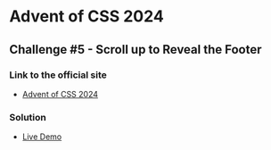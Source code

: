 # Advent of CSS 2024 
  
## Challenge #5 - Scroll up to Reveal the Footer

### Link to the official site
- [Advent of CSS 2024](https://store.selfteach.me/advent-of-css-2024)

### Solution
- [Live Demo](https://ivobul.github.io/scroll-up-to-reveal-footer/)
